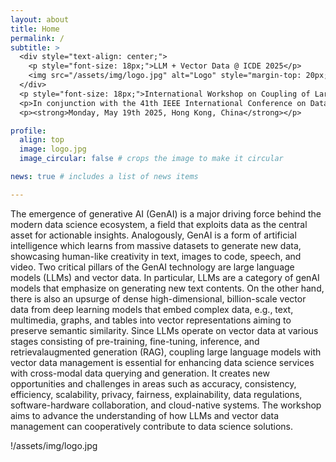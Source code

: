 ```yaml
---
layout: about
title: Home
permalink: /
subtitle: >
  <div style="text-align: center;">
    <p style="font-size: 18px;">LLM + Vector Data @ ICDE 2025</p>
    <img src="/assets/img/logo.jpg" alt="Logo" style="margin-top: 20px;">
  </div>
  <p style="font-size: 18px;">International Workshop on Coupling of Large Language Models with Vector Data Management</p>
  <p>In conjunction with the 41th IEEE International Conference on Data Engineering (ICDE 2025)</p>
  <p><strong>Monday, May 19th 2025, Hong Kong, China</strong></p>

profile:
  align: top
  image: logo.jpg
  image_circular: false # crops the image to make it circular

news: true # includes a list of news items

---
```


The emergence of generative AI (GenAI) is a major driving force behind the modern data science ecosystem, a field that exploits data as the central asset for actionable insights. Analogously, GenAI is a form of artificial intelligence which learns from massive datasets to generate new data, showcasing human-like creativity in text, images to code, speech, and video. Two critical pillars of the GenAI technology are large language models (LLMs) and vector data. In particular, LLMs are a category of genAI models that emphasize on generating new text contents. On the other hand, there is also an upsurge of dense high-dimensional, billion-scale vector data from deep learning models that embed complex data, e.g., text, multimedia, graphs, and tables into vector representations aiming to preserve semantic similarity. Since LLMs operate on vector data at various stages consisting of pre-training, fine-tuning, inference, and retrievalaugmented generation (RAG), coupling large language models with vector data management is essential for enhancing data science services with cross-modal data querying and generation. It creates new opportunities and challenges in areas such as accuracy, consistency, efficiency, scalability, privacy, fairness, explainability, data regulations, software-hardware collaboration, and cloud-native systems. The workshop aims to advance the understanding of how LLMs and vector data management can cooperatively contribute to data science solutions.


!/assets/img/logo.jpg
